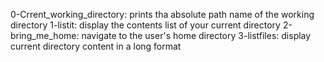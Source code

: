 0-Crrent_working_directory: prints tha absolute path name of the working directory
1-listit: display the contents list of your current directory
2-bring_me_home: navigate to the user's home directory
3-listfiles: display current directory content in a long format
